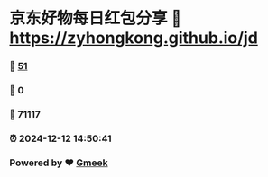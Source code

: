 # 京东好物每日红包分享 :link: https://zyhongkong.github.io/jd 
### :page_facing_up: [51](https://zyhongkong.github.io/jd/tag.html) 
### :speech_balloon: 0 
### :hibiscus: 71117 
### :alarm_clock: 2024-12-12 14:50:41 
### Powered by :heart: [Gmeek](https://github.com/Meekdai/Gmeek)
